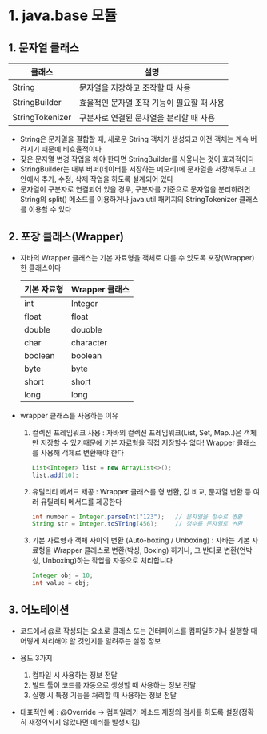 # 1. java.base 모듈

## 1. 문자열 클래스 

| 클래스 | 설명 |
| ----- | ----- |
| String | 문자열을 저장하고 조작할 때 사용 |
| StringBuilder | 효율적인 문자열 조작 기능이 필요할 때 사용 |
| StringTokenizer | 구분자로 연결된 문자열을 분리할 때 사용 |

- String은 문자열을 결합할 때, 새로운 String 객체가 생성되고 이전 객체는 계속 버려지기 때문에 비효율적이다
- 잦은 문자열 변경 작업을 해야 한다면 StringBuilder를 사욯나는 것이 효과적이다
- StringBuilder는 내부 버퍼(데이터를 저장하는 메모리)에 문자열을 저장해두고 그 안에서 추가, 수정, 삭제 작업을 하도록 설계되어 있다
- 문자열이 구분자로 연결되어 있을 경우, 구분자를 기준으로 문자열을 분리하려면 String의 split() 메소드를 이용하거나 java.util 패키지의 StringTokenizer 클래스를 이용할 수 있다


## 2. 포장 클래스(Wrapper)

- 자바의 Wrapper 클래스는 기본 자료형을 객체로 다룰 수 있도록 포장(Wrapper)한 클래스이다

    | 기본 자료형 | Wrapper 클래스 |
    | ---------- | -------------- |
    | int | Integer |
    | float | float |
    | double | douoble |
    | char | character |
    | boolean | boolean |
    | byte | byte |
    | short | short |
    | long | long |

- wrapper 클래스를 사용하는 이유

    1. 컬렉션 프레임워크 사용 :  자바의 컬렉션 프레임워크(List, Set, Map..)은 객체만 저장할 수 있기때문에 기본 자료형을 직접 저장할수 없다! Wrapper 클래스를 사용해 객체로 변환해야 한다

        ``` java
        List<Integer> list = new ArrayList<>();
        list.add(10);
        ```
    
    2. 유틸리티 메서드 제공 : Wrapper 클래스를 형 변환, 값 비교, 문자열 변환 등 여러 유틸리티 메서드를 제공한다

        ``` java
        int number = Integer.parseInt("123");   // 문자열을 정수로 변환
        String str = Integer.toSTring(456);     // 정수를 문자열로 변환
        ```
    
    3. 기본 자료형과 객체 사이의 변환 (Auto-boxing / Unboxing) : 자바는 기본 자료형을 Wrapper 클래스로 변환(박싱, Boxing) 하거나, 그 반대로 변환(언박싱, Unboxing)하는 작업을 자동으로 처리합니다

        ``` java
        Integer obj = 10;
        int value = obj;

## 3. 어노테이션

- 코드에서 @로 작성되는 요소로 클래스 또는 인터페이스를 컴파일하거나 실행할 때 어떻게 처리해야 할 것인지를 알려주는 설정 정보
- 용도 3가지

    1. 컴파일 시 사용하는 정보 전달
    2. 빌드 툴이 코드를 자동으로 생성할 때 사용하는 정보 전달
    3. 실행 시 특정 기능을 처리할 때 사용하는 정보 전달

- 대표적인 예 : @Override -> 컴파일러가 메소드 재정의 검사를 하도록 설정(정확히 재정의되지 않았다면 에러를 발생시킴)